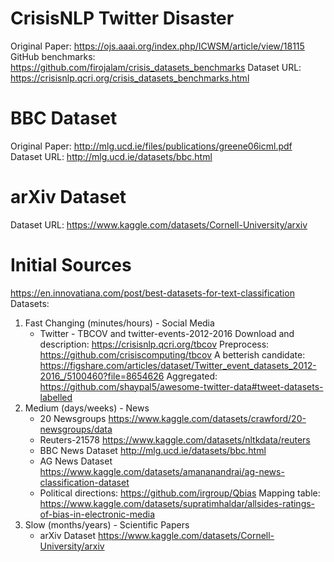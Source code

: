 # CrisisNLP Twitter Disaster
Original Paper:
https://ojs.aaai.org/index.php/ICWSM/article/view/18115
GitHub benchmarks:
https://github.com/firojalam/crisis_datasets_benchmarks
Dataset URL:
https://crisisnlp.qcri.org/crisis_datasets_benchmarks.html

# BBC Dataset
Original Paper:
http://mlg.ucd.ie/files/publications/greene06icml.pdf
Dataset URL:
http://mlg.ucd.ie/datasets/bbc.html

# arXiv Dataset
Dataset URL:
https://www.kaggle.com/datasets/Cornell-University/arxiv

# Initial Sources
https://en.innovatiana.com/post/best-datasets-for-text-classification
Datasets:
1. Fast Changing (minutes/hours) - Social Media
    - Twitter - TBCOV and twitter-events-2012-2016
        Download and description: https://crisisnlp.qcri.org/tbcov
        Preprocess: https://github.com/crisiscomputing/tbcov
        A betterish candidate: https://figshare.com/articles/dataset/Twitter_event_datasets_2012-2016_/5100460?file=8654626
        Aggregated: https://github.com/shaypal5/awesome-twitter-data#tweet-datasets-labelled
2. Medium (days/weeks) - News
    - 20 Newsgroups https://www.kaggle.com/datasets/crawford/20-newsgroups/data
    - Reuters-21578 https://www.kaggle.com/datasets/nltkdata/reuters
    - BBC News Dataset http://mlg.ucd.ie/datasets/bbc.html
    - AG News Dataset https://www.kaggle.com/datasets/amananandrai/ag-news-classification-dataset
    - Political directions:
        https://github.com/irgroup/Qbias
        Mapping table:
        https://www.kaggle.com/datasets/supratimhaldar/allsides-ratings-of-bias-in-electronic-media
3. Slow (months/years) - Scientific Papers
    - arXiv Dataset https://www.kaggle.com/datasets/Cornell-University/arxiv
